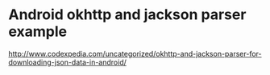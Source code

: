 # Android okhttp and jackson parser example

http://www.codexpedia.com/uncategorized/okhttp-and-jackson-parser-for-downloading-json-data-in-android/
